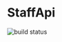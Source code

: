 # StaffApi

![build status](https://dev.azure.com/rumkit/StaffApi/_apis/build/status/mystaffapi%20-%20CI?branchName=master)
